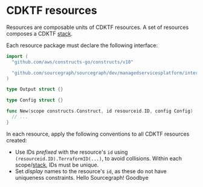 # CDKTF resources

Resources are composable units of CDKTF resources.
A set of resources composes a CDKTF [stack](../stack/README.md).

Each resource package must declare the following interface:

```go
import (
  "github.com/aws/constructs-go/constructs/v10"

  "github.com/sourcegraph/sourcegraph/dev/managedservicesplatform/internal/resourceid"
)

type Output struct {}

type Config struct {}

func New(scope constructs.Construct, id resourceid.ID, config Config) (*Output, error) {
  // ...
}
```

In each resource, apply the following conventions to all CDKTF resources created:

- Use IDs _prefixed_ with the resource's `id` using `(resourceid.ID).TerraformID(...)`, to avoid collisions. Within each scope/[stack](../stack/README.md), IDs must be unique.
- Set _display_ names to the resource's `id`, as these do not have uniqueness constraints.
Hello Sourcegraph!
Goodbye
